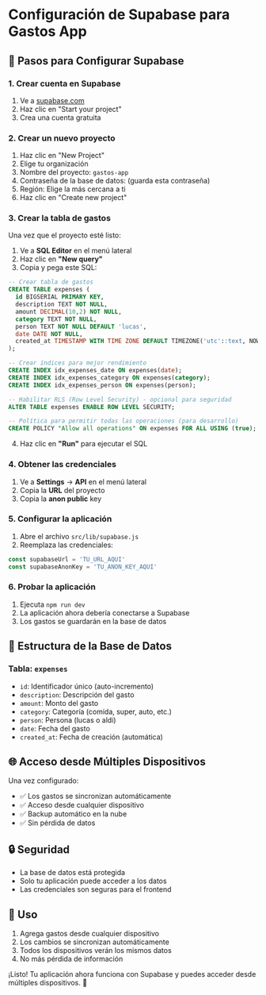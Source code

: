 # Configuración de Supabase para Gastos App

## 🚀 Pasos para Configurar Supabase

### 1. Crear cuenta en Supabase
1. Ve a [supabase.com](https://supabase.com)
2. Haz clic en "Start your project"
3. Crea una cuenta gratuita

### 2. Crear un nuevo proyecto
1. Haz clic en "New Project"
2. Elige tu organización
3. Nombre del proyecto: `gastos-app`
4. Contraseña de la base de datos: (guarda esta contraseña)
5. Región: Elige la más cercana a ti
6. Haz clic en "Create new project"

### 3. Crear la tabla de gastos
Una vez que el proyecto esté listo:

1. Ve a **SQL Editor** en el menú lateral
2. Haz clic en **"New query"**
3. Copia y pega este SQL:

```sql
-- Crear tabla de gastos
CREATE TABLE expenses (
  id BIGSERIAL PRIMARY KEY,
  description TEXT NOT NULL,
  amount DECIMAL(10,2) NOT NULL,
  category TEXT NOT NULL,
  person TEXT NOT NULL DEFAULT 'lucas',
  date DATE NOT NULL,
  created_at TIMESTAMP WITH TIME ZONE DEFAULT TIMEZONE('utc'::text, NOW()) NOT NULL
);

-- Crear índices para mejor rendimiento
CREATE INDEX idx_expenses_date ON expenses(date);
CREATE INDEX idx_expenses_category ON expenses(category);
CREATE INDEX idx_expenses_person ON expenses(person);

-- Habilitar RLS (Row Level Security) - opcional para seguridad
ALTER TABLE expenses ENABLE ROW LEVEL SECURITY;

-- Política para permitir todas las operaciones (para desarrollo)
CREATE POLICY "Allow all operations" ON expenses FOR ALL USING (true);
```

4. Haz clic en **"Run"** para ejecutar el SQL

### 4. Obtener las credenciales
1. Ve a **Settings** → **API** en el menú lateral
2. Copia la **URL** del proyecto
3. Copia la **anon public** key

### 5. Configurar la aplicación
1. Abre el archivo `src/lib/supabase.js`
2. Reemplaza las credenciales:

```javascript
const supabaseUrl = 'TU_URL_AQUI'
const supabaseAnonKey = 'TU_ANON_KEY_AQUI'
```

### 6. Probar la aplicación
1. Ejecuta `npm run dev`
2. La aplicación ahora debería conectarse a Supabase
3. Los gastos se guardarán en la base de datos

## 🔧 Estructura de la Base de Datos

### Tabla: `expenses`
- `id`: Identificador único (auto-incremento)
- `description`: Descripción del gasto
- `amount`: Monto del gasto
- `category`: Categoría (comida, super, auto, etc.)
- `person`: Persona (lucas o aldi)
- `date`: Fecha del gasto
- `created_at`: Fecha de creación (automática)

## 🌐 Acceso desde Múltiples Dispositivos

Una vez configurado:
- ✅ Los gastos se sincronizan automáticamente
- ✅ Acceso desde cualquier dispositivo
- ✅ Backup automático en la nube
- ✅ Sin pérdida de datos

## 🔒 Seguridad

- La base de datos está protegida
- Solo tu aplicación puede acceder a los datos
- Las credenciales son seguras para el frontend

## 📱 Uso

1. Agrega gastos desde cualquier dispositivo
2. Los cambios se sincronizan automáticamente
3. Todos los dispositivos verán los mismos datos
4. No más pérdida de información

¡Listo! Tu aplicación ahora funciona con Supabase y puedes acceder desde múltiples dispositivos. 🎉 